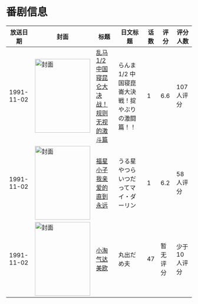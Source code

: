 # 番剧信息

|放送日期|封面|标题|日文标题|话数|评分|评分人数|
|---|---|---|---|---|---|---|
|1991-11-02|<img src="https://lain.bgm.tv/pic/cover/c/46/bc/22508_OQJ4l.jpg" alt="封面" style="width:150px;height:200px;object-fit:cover;">|[乱马1/2 中国寝昆仑大决战！规则无视的激斗篇](https://bangumi.tv/subject/22508)|らんま1/2 中国寝崑崙大決戦！掟やぶりの激闘篇！！|1|6.6|107人评分|
|1991-11-02|<img src="https://lain.bgm.tv/pic/cover/c/b9/00/47153_HtUuo.jpg" alt="封面" style="width:150px;height:200px;object-fit:cover;">|[福星小子 我亲爱的 直到永远](https://bangumi.tv/subject/47153)|うる星やつら いつだってマイ・ダーリン|1|6.2|58人评分|
|1991-11-02|<img src="https://lain.bgm.tv/pic/cover/c/6d/fa/220526_gNvld.jpg" alt="封面" style="width:150px;height:200px;object-fit:cover;">|[小淘气达美欧](https://bangumi.tv/subject/220526)|丸出だめ夫|47|暂无评分|少于10人评分|
